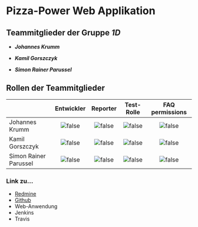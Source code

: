 Pizza-Power Web Applikation
===========================

Teammitglieder der Gruppe ***1D***
----------------------------------
+ ***Johannes Krumm***
- ***Kamil Gorszczyk***
* ***Simon Rainer Parussel***


Rollen der Teammitglieder
-------------------------

|                       | Entwickler      | Reporter        | Test-Rolle      | FAQ permissions |
| --------------------- | :-------------: | :-------------: | :-------------: | :-------------: |
| Johannes Krumm        |![false](https://cdn2.iconfinder.com/data/icons/oxygen/22x22/actions/no.png) |![false](https://cdn2.iconfinder.com/data/icons/oxygen/22x22/actions/ok.png) |  ![false](https://cdn2.iconfinder.com/data/icons/oxygen/22x22/actions/ok.png) |  ![false](https://cdn2.iconfinder.com/data/icons/oxygen/22x22/actions/no.png) |
| Kamil Gorszczyk       | ![false](https://cdn2.iconfinder.com/data/icons/oxygen/22x22/actions/ok.png) |  ![false](https://cdn2.iconfinder.com/data/icons/oxygen/22x22/actions/no.png) |  ![false](https://cdn2.iconfinder.com/data/icons/oxygen/22x22/actions/no.png) |![false](https://cdn2.iconfinder.com/data/icons/oxygen/22x22/actions/ok.png) |
| Simon Rainer Parussel |  ![false](https://cdn2.iconfinder.com/data/icons/oxygen/22x22/actions/no.png) |  ![false](https://cdn2.iconfinder.com/data/icons/oxygen/22x22/actions/no.png) |![false](https://cdn2.iconfinder.com/data/icons/oxygen/22x22/actions/ok.png) |![false](https://cdn2.iconfinder.com/data/icons/oxygen/22x22/actions/ok.png) |


### Link zu...

* [Redmine](https://redmine.cs.hm.edu/projects/2017-braun-swe2-ib-1d "Redmine Mainpage der Gruppe 1D")
* [Github](https://github.com/swenib/grp1D-pizza "Github Mainpage der Gruppe 1D")
* Web-Anwendung
* Jenkins
* Travis
